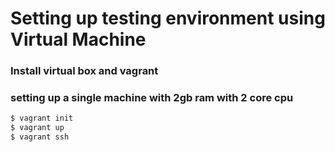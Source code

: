 # Setting up testing environment using Virtual  Machine

### Install virtual box and vagrant
### setting up a single machine with 2gb ram with 2 core cpu
```sh
$ vagrant init
$ vagrant up
$ vagrant ssh
```

